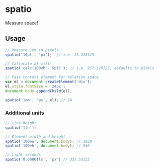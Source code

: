 # spatio
Measure space!


## Usage

```javascript
// Measure 1em in pixels
spatio('10pt', 'px');  // i.e. 13.328125

// Calcucate at will!
spatio('calc(100vh - 5pt)'); // i.e. 957.328125, defaults to pixels

// Pass context element for relative space
var el = document.createElement('div');
el.style.fontSize = '24px';
document.body.appendChild(el);

spatio('1em', 'px', el); // 24
```


### Additional units

```javascript
// Line height
spatio('1lh');

// Element width and height
spatio('100ew', document.body); // 1920
spatio('100eh', document.body); // 940

// Light seconds
spatio('0.00001ls', 'px') // 335.53125
```
